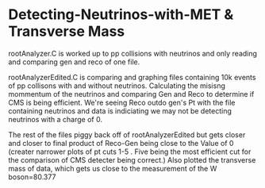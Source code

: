 # Detecting-Neutrinos-with-MET & Transverse Mass
rootAnalyzer.C is worked up to pp collisions with neutrinos and only reading and comparing gen and reco of one file.

rootAnalyzerEdited.C is comparing and graphing files containing 10k events of pp collisons with and without neutrinos. Calculating the misisng mommentum of the neutrinos and comparing Gen and Reco to determine if CMS is being efficient. We're seeing Reco outdo gen's Pt with the file containing neutrinos and data is indiciating we may not be detecting neutrinos with a charge of 0.

The rest of the files piggy back off of rootAnalyzerEdited but gets closer and closer to final product of Reco-Gen being close to the Value of 0 (creater narrower plots of pt cuts 1-5 . Five being the most efficient cut for the comparison of CMS detecter being correct.) Also plotted the transverse mass of data, which gets us close to the measurement of the W boson=80.377
